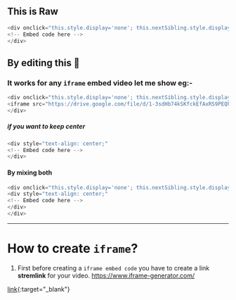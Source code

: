 ## This is Raw 

```python
<div onclick="this.style.display='none'; this.nextSibling.style.display='block';"><img src="image.png" style="cursor:pointer" /></div><div style="display:none">
<!-- Embed code here -->
</div>
```

## By editing this 🧐

### It works for any `iframe` embed video let me show eg:-

```javascript
<div onclick="this.style.display='none'; this.nextSibling.style.display='block';"><img src="https://telegra.ph/file/19203792b6a6a7673d8bf.jpg" style="cursor:pointer" /></div><div style="display:none">
<iframe src="https://drive.google.com/file/d/1-3sdHb74kSKfckEfAxRS9PEQhfBj8E0u/preview" width="640" height="480"></iframe>
</div> 
```
##### if you want to keep center 

```javascript
<div style="text-align: center;" 
<!-- Embed code here -->
</div>
```

#### By mixing both

```python
<div onclick="this.style.display='none'; this.nextSibling.style.display='block';"><img src="image.png" style="cursor:pointer" /></div><div style="display:none">
<div style="text-align: center;"
<!-- Embed code here -->
</div>
</div>
```
___

# How to create `iframe`?

1. First before creating a ```iframe embed code``` you have to create a link **stremlink** for your video.
https://www.iframe-generator.com/

[link](https://catbox.moe/faq.php"){:target="_blank"}
